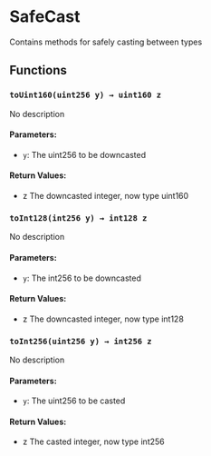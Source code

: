 # SafeCast


Contains methods for safely casting between types


## Functions

### `toUint160(uint256 y) → uint160 z`
No description

#### Parameters:
- `y`: The uint256 to be downcasted

#### Return Values:
- z The downcasted integer, now type uint160

### `toInt128(int256 y) → int128 z`
No description

#### Parameters:
- `y`: The int256 to be downcasted

#### Return Values:
- z The downcasted integer, now type int128

### `toInt256(uint256 y) → int256 z`
No description

#### Parameters:
- `y`: The uint256 to be casted

#### Return Values:
- z The casted integer, now type int256




